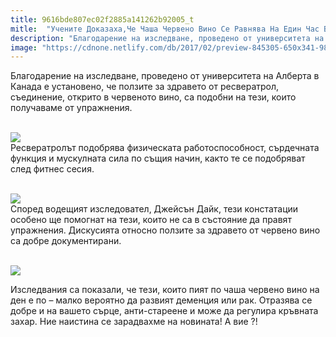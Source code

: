 ```yaml
---
title: 9616bde807ec02f2885a141262b92005_t
mitle:  "Учените Доказаха,Че Чаша Червено Вино Се Равнява На Един Час Във Фитнеса"
description: "Благодарение на изследване, проведено от университета на Алберта в Канада е установено, че ползите за здравето от ресвератрол, съединение, открито в червеното вин"
image: "https://cdnone.netlify.com/db/2017/02/preview-845305-650x341-98-1484636679.jpg"
---
```


 <p>Благодарение на изследване, проведено от университета на Алберта в Канада е установено, че ползите за здравето от ресвератрол, съединение, открито в червеното вино, са подобни на тези, които получаваме от упражнения.</p>      <p> <br/><img src="https://cdnone.netlify.com/db/2017/02/preview-845305-650x341-98-1484636679.jpg"/><br/> Ресвератролът подобрява физическата работоспособност, сърдечната функция и мускулната сила по същия начин, както те се подобряват след фитнес сесия.</p>  <p> <br/><img src="https://cdnone.netlify.com/db/2017/02/640_Close-up-grapes-aa7b74635b.jpg"/><br/> Според водещият изследовател, Джейсън Дайк, тези констатации особено ще помогнат на тези, които не са в състояние да правят упражнения. Дискусията относно ползите за здравето от червено вино са добре документирани.</p>  <p> <br/><img src="https://cdnone.netlify.com/db/2017/02/grozde-sok.jpg"/><br/></p>      <p>Изследвания са показали, че тези, които пият по чаша червено вино на ден е по – малко вероятно да развият деменция или рак. Отразява се добре и на вашето сърце, анти-стареене и може да регулира кръвната захар. Ние наистина се зарадвахме на новината! А вие ?!</p>       